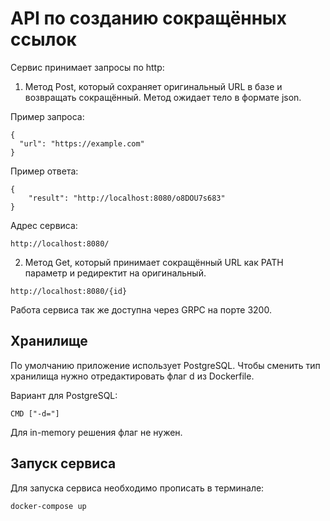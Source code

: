 # API по созданию сокращённых ссылок

Сервис  принимает запросы по http:
1. Метод Post, который сохраняет оригинальный URL в базе и возвращать сокращённый. Метод ожидает тело в формате json.

Пример запроса:
```
{
  "url": "https://example.com"
}
```
Пример ответа:
```
{
    "result": "http://localhost:8080/o8DOU7s683"
}
```
Адрес сервиса:
```
http://localhost:8080/
```
2. Метод Get, который принимает сокращённый URL как PATH параметр и редиректит на оригинальный.

```
http://localhost:8080/{id}
```

Работа сервиса так же доступна через GRPC на порте 3200.


## Хранилище
По умолчанию приложение использует PostgreSQL. Чтобы сменить тип хранилища нужно отредактировать флаг d из Dockerfile.

Вариант для PostgreSQL:
```
CMD ["-d="]
```

Для in-memory решения флаг не нужен.

## Запуск сервиса

Для запуска сервиса необходимо прописать в терминале:
```
docker-compose up 
```
